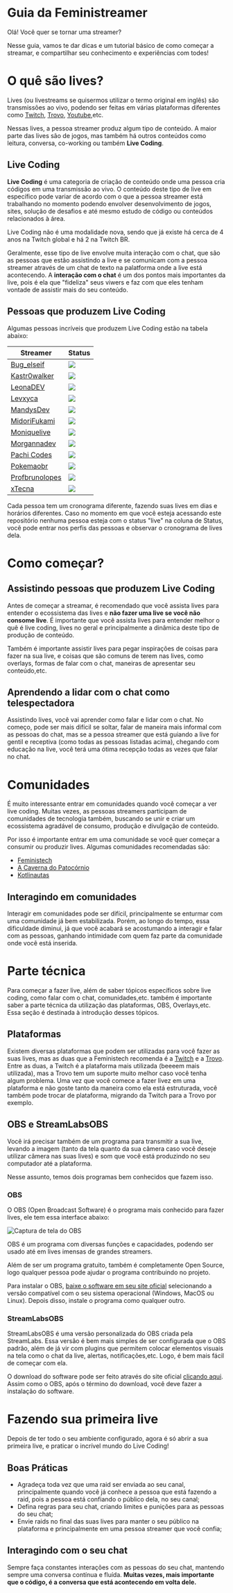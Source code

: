 # Guia da Feministreamer

Olá! Você quer se tornar uma streamer?

Nesse guia, vamos te dar dicas e um tutorial básico de como começar a streamar, e compartilhar seu conhecimento e experiências com todes!

# O quê são lives?

Lives (ou livestreams se quisermos utilizar o termo original em inglês) são transmissões ao vivo, podendo ser feitas em várias plataformas diferentes como [Twitch](https://twitch.tv/), [Trovo](https://trovo.live/), [Youtube](https://youtube.com/),etc.

Nessas lives, a pessoa streamer produz algum tipo de conteúdo. A maior parte das lives são de jogos, mas também há outros conteúdos como leitura, conversa, co-working ou também **Live Coding**.

## Live Coding

**Live Coding** é uma categoria de criação de conteúdo onde uma pessoa cria códigos em uma transmissão ao vivo. O conteúdo deste tipo de live em específico pode variar de acordo com o que a pessoa streamer está trabalhando no momento podendo envolver desenvolvimento de jogos, sites, solução de desafios e até mesmo estudo de código ou conteúdos relacionados à área. 

Live Coding não é uma modalidade nova, sendo que já existe há cerca de 4 anos na Twitch global e há 2 na Twitch BR.

Geralmente, esse tipo de live envolve muita interação com o chat, que são as pessoas que estão assistindo a live e se comunicam com a pessoa streamer através de um chat de texto na palatforma onde a live está acontecendo. A **interação com o chat** é um dos pontos mais importantes da live, pois é ela que "fideliza" seus viwers e faz com que eles tenham vontade de assistir mais do seu conteúdo.

## Pessoas que produzem Live Coding

Algumas pessoas incríveis que produzem Live Coding estão na tabela abaixo:


|Streamer      |     Status      |
| ------------ | ---------------- |
|[Bug_elseif](https://twitch.tv/bug_elseif)|![](https://img.shields.io/twitch/status/bug_elseif?color=%238502BB&label=bug_elseif&style=flat-square)|
|[Kastr0walker](https://twitch.tv/kastr0walker)|![](https://img.shields.io/twitch/status/kastr0walker?color=%238502BB&label=kastr0walker&style=flat-square)|
|[LeonaDEV](https://twitch.tv/leonadev)|![](https://img.shields.io/twitch/status/leonadev?color=%238502BB&label=leonadev&style=flat-square)|
|[Levxyca](https://twitch.tv/levxyca)|![](https://img.shields.io/twitch/status/levxyca?color=%238502BB&label=levxyca&style=flat-square)|
|[MandysDev](https://twitch.tv/mandysdev)|![](https://img.shields.io/twitch/status/mandysdev?color=%238502BB&label=mandysdev&style=flat-square)|
|[MidoriFukami](https://twitch.tv/midorifukami)|![](https://img.shields.io/twitch/status/midorifukami?color=%238502BB&label=midorifukami&style=flat-square)|
|[Moniquelive](https://twitch.tv/moniquelive)|![](https://img.shields.io/twitch/status/moniquelive?color=%238502BB&label=moniquelive&style=flat-square)|
|[Morgannadev](https://twitch.tv/morgannadev)|![](https://img.shields.io/twitch/status/morgannadev?color=%238502BB&label=morgannadev&style=flat-square)|
|[Pachi Codes](https://twitch.tv/pachicodes)|![](https://img.shields.io/twitch/status/pachicodes?color=%238502BB&label=pachicodes&style=flat-square)|
|[Pokemaobr](https://twitch.tv/pokemaobr)|![](https://img.shields.io/twitch/status/pokemaobr?color=%238502BB&label=pokemaobr&style=flat-square)|
|[Profbrunolopes](https://twitch.tv/profbrunolopes)|![](https://img.shields.io/twitch/status/profbrunolopes?color=%238502BB&label=profbrunolopes&style=flat-square)|
|[xTecna](https://twitch.tv/xtecna)|![](https://img.shields.io/twitch/status/xtecna?color=%238502BB&label=xtecna&style=flat-square)|


Cada pessoa tem um cronograma diferente, fazendo suas lives em dias e horários diferentes. Caso no momento em que você esteja acessando este repositório nenhuma pessoa esteja com o status "live" na coluna de Status, você pode entrar nos perfis das pessoas e observar o cronograma de lives dela.

# Como começar?

## Assistindo pessoas que produzem Live Coding

Antes de começar a streamar, é recomendado que você assista lives para entender o ecossistema das lives e **não fazer uma live se você não consome live**. É importante que você assista lives para entender melhor o quê é live coding, lives no geral e principalmente a dinâmica deste tipo de produção de conteúdo.

Também é importante assistir lives para pegar inspirações de coisas para fazer na sua live, e coisas que são comuns de terem nas lives, como overlays, formas de falar com o chat, maneiras de apresentar seu conteúdo,etc.

## Aprendendo a lidar com o chat como telespectadora

Assistindo lives, você vai aprender como falar e lidar com o chat. No começo, pode ser mais difícil se soltar, falar de maneira mais informal com as pessoas do chat, mas se a pessoa streamer que está guiando a live for gentil e receptiva (como todas as pessoas listadas acima), chegando com educação na live, você terá uma ótima recepção todas as vezes que falar no chat.

# Comunidades

É muito interessante entrar em comunidades quando você começar a ver live coding. Muitas vezes, as pessoas streamers participam de comunidades de tecnologia também, buscando se unir e criar um ecossistema agradável de consumo, produção e divulgação de conteúdo.

Por isso é importante entrar em uma comunidade se você quer começar a consumir ou produzir lives. Algumas comunidades recomendadas são:

- [Feministech](https://feministech.github.io/)
- [A Caverna do Patocórnio](https://caverna.live/)
- [Kotlinautas](https://kotlinautas.dev/)

## Interagindo em comunidades

Interagir em comunidades pode ser difícil, principalmente se enturmar com uma comunidade já bem estabilizada. Porém, ao longo do tempo, essa dificuldade diminui, já que você acabará se acostumando a interagir e falar com as pessoas, ganhando intimidade com quem faz parte da comunidade onde você está inserida.

# Parte técnica

Para começar a fazer live, além de saber tópicos específicos sobre live coding, como falar com o chat, comunidades,etc. também é importante saber a parte técnica da utilização das plataformas, OBS, Overlays,etc. Essa seção é destinada à introdução desses tópicos.

## Plataformas

Existem diversas plataformas que podem ser utilizadas para você fazer as suas lives, mas as duas que a Feministech recomenda é a [Twitch](https://twitch.tv) e a [Trovo](https://trovo.live). Entre as duas, a Twitch é a plataforma mais utilizada (beeeem mais utilizada), mas a Trovo tem um suporte muito melhor caso você tenha algum problema. Uma vez que você comece a fazer livez em uma plataforma e não goste tanto da maneira como ela está estruturada, você também pode trocar de plataforma, migrando da Twitch para a Trovo por exemplo.

## OBS e StreamLabsOBS

Você irá precisar também de um programa para transmitir a sua live, levando a imagem (tanto da tela quanto da sua câmera caso você deseje utilizar câmera nas suas lives) e som que você está produzindo no seu computador até a plataforma.

Nesse assunto, temos dois programas bem conhecidos que fazem isso.

### OBS

O OBS (Open Broadcast Software) é o programa mais conhecido para fazer lives, ele tem essa interface abaixo:

![Captura de tela do OBS](assets/captura-obs-01.png)

OBS é um programa com diversas funções e capacidades, podendo ser usado até em lives imensas de grandes streamers.

Além de ser um programa gratuito, também é completamente Open Source, logo qualquer pessoa pode ajudar o programa contribuindo no projeto.

Para instalar o OBS, [baixe o software em seu site oficial](https://obsproject.com/) selecionando a versão compatível com o seu sistema operacional (Windows, MacOS ou Linux). Depois disso, instale o programa como qualquer outro.

### StreamLabsOBS

StreamLabsOBS é uma versão personalizada do OBS criada pela StreamLabs. Essa versão é bem mais simples de ser configurada que o OBS padrão, além de já vir com plugins que permitem colocar elementos visuais na tela como o chat da live, alertas, notificações,etc. Logo, é bem mais fácil de começar com ela.

O download do software pode ser feito através do site oficial [clicando aqui](https://streamlabs.com/). Assim como o OBS, após o término do download, você deve fazer a instalação do software.


# Fazendo sua primeira live

Depois de ter todo o seu ambiente configurado, agora é só abrir a sua primeira live, e praticar o incrível mundo do Live Coding!

## Boas Práticas

- Agradeça toda vez que uma raid ser enviada ao seu canal, principalmente quando você já conhece a pessoa que está fazendo a raid, pois a pessoa está confiando o público dela, no seu canal;
- Defina regras para seu chat, criando limites e punições para as pessoas do seu chat;
- Envie raids no final das suas lives para manter o seu público na plataforma e principalmente em uma pessoa streamer que você confia;

## Interagindo com o seu chat

Sempre faça constantes interações com as pessoas do seu chat, mantendo sempre uma conversa contínua e fluída. **Muitas vezes, mais importante que o código, é a conversa que está acontecendo em volta dele.**
